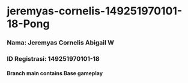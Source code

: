 # jeremyas-cornelis-149251970101-18-Pong
### Nama: Jeremyas Cornelis Abigail W
### ID Registrasi: 149251970101-18
#### Branch main contains Base gameplay
